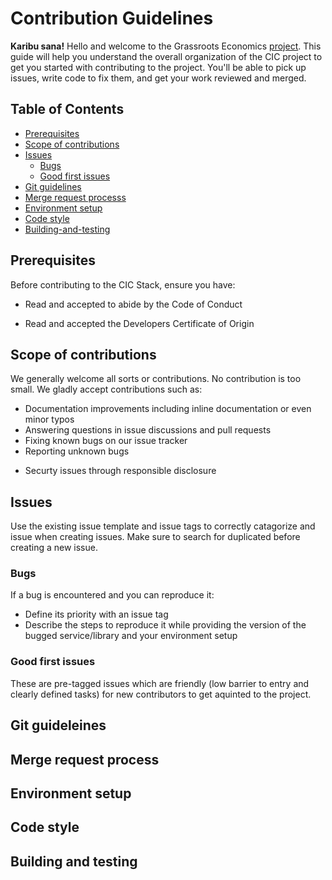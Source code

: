 # Contribution Guidelines

**Karibu sana!** Hello and welcome to the Grassroots Economics [project](https://gitlab.com/grassrootseconomics). This guide will help you understand the overall
organization of the CIC project to get you started with contributing to the project. You'll be able to pick up issues, write code to fix them, and get your work reviewed and merged.

## Table of Contents

- [Prerequisites](#Prerequisites)
- [Scope of contributions](#Scope-of-contributions)
- [Issues](#Issues)
  - [Bugs](#Bugs)
  - [Good first issues](#Good-first-issues)
- [Git guidelines](#Git-guidelines)
- [Merge request processs](#Merge-request-processs)
- [Environment setup](#Environment-setup)
- [Code style](#Code-style)
- [Building-and-testing](#Building-and-testing)

## Prerequisites

Before contributing to the CIC Stack, ensure you have:

- Read and accepted to abide by the Code of Conduct
<!-- TODO: Add link to CoC -->
- Read and accepted the Developers Certificate of Origin
<!-- TODO: Add link to DCO -->

## Scope of contributions

We generally welcome all sorts or contributions. No contribution is too small. We gladly accept contributions such as:

- Documentation improvements including inline documentation or even minor typos
- Answering questions in issue discussions and pull requests
- Fixing known bugs on our issue tracker
- Reporting unknown bugs
<!-- TODO: Add resposible disclosure guidelines -->
- Securty issues through responsible disclosure

## Issues

Use the existing issue template and issue tags to correctly catagorize and issue when creating issues. Make sure to search for duplicated before creating a new issue.

### Bugs

If a bug is encountered and you can reproduce it:

- Define its priority with an issue tag
- Describe the steps to reproduce it while providing the version of the bugged service/library and your environment setup

### Good first issues

These are pre-tagged issues which are friendly (low barrier to entry and clearly defined tasks) for new contributors to get aquinted to the project.

## Git guideleines

<!-- TODO: Review after finalzing branching or forking model -->

## Merge request process

<!-- TODO: Review after core_contrib -->

## Environment setup

## Code style

## Building and testing
